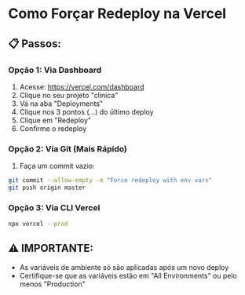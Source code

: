 # Como Forçar Redeploy na Vercel

## 📋 Passos:

### Opção 1: Via Dashboard
1. Acesse: https://vercel.com/dashboard
2. Clique no seu projeto "clinica"
3. Vá na aba "Deployments"
4. Clique nos 3 pontos (...) do último deploy
5. Clique em "Redeploy"
6. Confirme o redeploy

### Opção 2: Via Git (Mais Rápido)
1. Faça um commit vazio:
```bash
git commit --allow-empty -m "Force redeploy with env vars"
git push origin master
```

### Opção 3: Via CLI Vercel
```bash
npx vercel --prod
```

## ⚠️ IMPORTANTE:
- As variáveis de ambiente só são aplicadas após um novo deploy
- Certifique-se que as variáveis estão em "All Environments" ou pelo menos "Production"